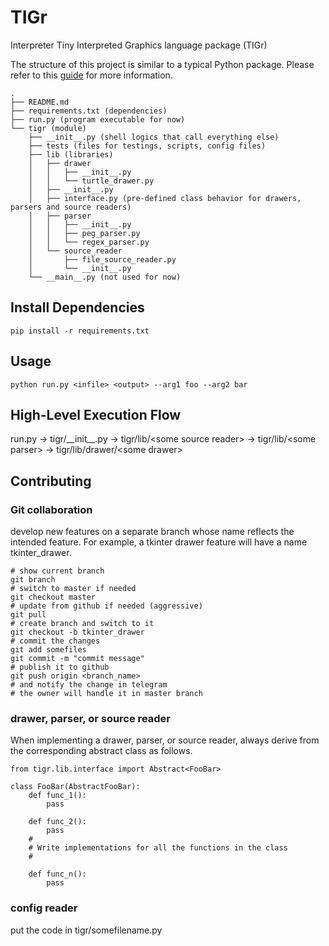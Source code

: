 # TIGr

Interpreter Tiny Interpreted Graphics language package (TIGr)

The structure of this project is similar to a typical Python package. Please refer to this [guide](https://docs.python-guide.org/writing/structure/) for more information.

```
.
├── README.md
├── requirements.txt (dependencies)
├── run.py (program executable for now)
└── tigr (module)
    ├── __init__.py (shell logics that call everything else)
    ├── tests (files for testings, scripts, config files)
    ├── lib (libraries)
    │   ├── drawer
    │   │   ├── __init__.py
    │   │   └── turtle_drawer.py
    │   ├── __init__.py
    │   ├── interface.py (pre-defined class behavior for drawers, parsers and source readers)
    │   ├── parser
    │   │   ├── __init__.py
    │   │   ├── peg_parser.py
    │   │   └── regex_parser.py
    │   └── source_reader
    │       ├── file_source_reader.py
    │       └── __init__.py
    └── __main__.py (not used for now)
```


## Install Dependencies
```
pip install -r requirements.txt
```

## Usage
```
python run.py <infile> <output> --arg1 foo --arg2 bar
```

## High-Level Execution Flow

run.py -> tigr/\_\_init\_\_.py -> tigr/lib/\<some source reader\> -> tigr/lib/\<some parser\> -> tigr/lib/drawer/\<some drawer\>

## Contributing

### Git collaboration
develop new features on a separate branch whose name reflects the intended feature. For example, a tkinter drawer feature will have a name tkinter_drawer.
```
# show current branch
git branch
# switch to master if needed
git checkout master
# update from github if needed (aggressive)
git pull
# create branch and switch to it
git checkout -b tkinter_drawer
# commit the changes
git add somefiles
git commit -m "commit message"
# publish it to github
git push origin <branch_name>
# and notify the change in telegram
# the owner will handle it in master branch
``` 

### drawer, parser, or source reader
When implementing a drawer, parser, or source reader, always derive from the corresponding abstract class as follows.
```
from tigr.lib.interface import Abstract<FooBar>

class FooBar(AbstractFooBar):
	def func_1():
		pass

	def func_2():
		pass
	#
	# Write implementations for all the functions in the class
	#

	def func_n():
		pass
```

### config reader
put the code in tigr/somefilename.py